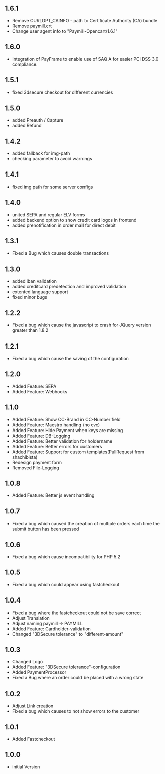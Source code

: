 ## 1.6.1
 * Remove CURLOPT_CAINFO - path to Certificate Authority (CA) bundle
 * Remove paymill.crt
 * Change user agent info to "Paymill-Opencart/1.6.1" 
 
## 1.6.0
 * Integration of PayFrame to enable use of SAQ A for easier PCI DSS 3.0 compliance.

## 1.5.1
 * fixed 3dsecure checkout for different currencies

## 1.5.0
 * added Preauth / Capture
 * added Refund

## 1.4.2
 * added fallback for img-path
 * checking parameter to avoid warnings

## 1.4.1
 * fixed img path for some server configs

## 1.4.0
 * united SEPA and regular ELV forms
 * added backend option to show credit card logos in frontend
 * added prenotification in order mail for direct debit

## 1.3.1
 * Fixed a Bug which causes double transactions

## 1.3.0
 * added iban validation
 * added creditcard predetection and improved validation
 * extented language support
 * fixed minor bugs

## 1.2.2
 * Fixed a bug which cause the javascript to crash for JQuery version greater than 1.8.2

## 1.2.1
 * Fixed a bug which cause the saving of the configuration

## 1.2.0
 * Added Feature: SEPA
 * Added Feature: Webhooks

## 1.1.0
 * Added Feature: Show CC-Brand in CC-Number field
 * Added Feature: Maestro handling (no cvc)
 * Added Feature: Hide Payment when keys are missing
 * Added Feature: DB-Logging
 * Added Feature: Better validation for holdername
 * Added Feature: Better errors for customers
 * Added Feature: Support for custom templates(PullRequest from shachibista)
 * Redesign payment form
 * Removed File-Logging

## 1.0.8
 * Added Feature: Better js event handling

## 1.0.7
 * Fixed a bug which caused the creation of multiple orders each time the submit button has been pressed

## 1.0.6
 * Fixed a bug which cause incompatibility for PHP 5.2

## 1.0.5
 * Fixed a bug which could appear using fastcheckout

## 1.0.4
 * Fixed a bug where the fastcheckout could not be save correct
 * Adjust Translation
 * Adjust naming paymill -> PAYMILL
 * Added Feature: Cardholder-validation
 * Changed "3DSecure tolerance" to "different-amount"

## 1.0.3
 * Changed Logo
 * Added Feature: "3DSecure tolerance"-configuration
 * Added PaymentProcessor
 * Fixed a Bug where an order could be placed with a wrong state

## 1.0.2
 * Adjust Link creation
 * Fixed a bug which causes to not show errors to the customer

## 1.0.1
 * Added Fastcheckout

## 1.0.0
 * initial Version
